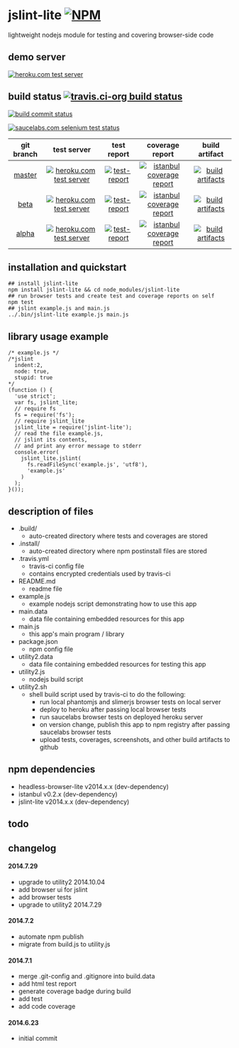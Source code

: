 jslint-lite [![NPM](https://img.shields.io/npm/v/jslint-lite.svg?style=flat-square)](https://www.npmjs.org/package/jslint-lite)
========
lightweight nodejs module for testing and covering browser-side code



## demo server
[![heroku.com test server](https://kaizhu256.github.io/node-jslint-lite/build.travis-ci.org/beta/test-report.screenshot.heroku.png)](https://hrku01-jslint-lite-beta.herokuapp.com/?modeTest=1)



## build status [![travis.ci-org build status](https://api.travis-ci.org/kaizhu256/node-jslint-lite.svg)](https://travis-ci.org/kaizhu256/node-jslint-lite)

[![build commit status](https://kaizhu256.github.io/node-jslint-lite/build.travis-ci.org/build.badge.svg)](https://travis-ci.org/kaizhu256/node-jslint-lite)

[![saucelabs.com selenium test status](https://saucelabs.com/browser-matrix/sclb01-jslint-lite.svg)](https://saucelabs.com/u/sclb01-jslint-lite)

 git branch | test server | test report | coverage report | build artifact
:----------:|:-----------:|:-----------:|:---------------:|:--------------:
[master](https://github.com/kaizhu256/node-jslint-lite/tree/master) | [![heroku.com test server](https://kaizhu256.github.io/public/heroku-logo-light-88x31.png)](https://hrku01-jslint-lite-master.herokuapp.com/?modeTest=1) | [![test-report](https://kaizhu256.github.io/node-jslint-lite/build.travis-ci.org/master/test-report.badge.svg)](https://kaizhu256.github.io/node-jslint-lite/build.travis-ci.org/master/test-report.html) | [![istanbul coverage report](https://kaizhu256.github.io/node-jslint-lite/build.travis-ci.org/master/coverage-report.badge.svg)](https://kaizhu256.github.io/node-jslint-lite/build.travis-ci.org/master/coverage-report.html/node-jslint-lite/index.html) | [![build artifacts](https://kaizhu256.github.io/public/glyphicons_free/glyphicons/png/glyphicons_144_folder_open.png)](https://github.com/kaizhu256/node-jslint-lite/tree/gh-pages/build.travis-ci.org/master)
[beta](https://github.com/kaizhu256/node-jslint-lite/tree/beta) | [![heroku.com test server](https://kaizhu256.github.io/public/heroku-logo-light-88x31.png)](https://hrku01-jslint-lite-beta.herokuapp.com/?modeTest=1) | [![test-report](https://kaizhu256.github.io/node-jslint-lite/build.travis-ci.org/beta/test-report.badge.svg)](https://kaizhu256.github.io/node-jslint-lite/build.travis-ci.org/beta/test-report.html) | [![istanbul coverage report](https://kaizhu256.github.io/node-jslint-lite/build.travis-ci.org/beta/coverage-report.badge.svg)](https://kaizhu256.github.io/node-jslint-lite/build.travis-ci.org/beta/coverage-report.html/node-jslint-lite/index.html) | [![build artifacts](https://kaizhu256.github.io/public/glyphicons_free/glyphicons/png/glyphicons_144_folder_open.png)](https://github.com/kaizhu256/node-jslint-lite/tree/gh-pages/build.travis-ci.org/beta)
[alpha](https://github.com/kaizhu256/node-jslint-lite/tree/alpha) | [![heroku.com test server](https://kaizhu256.github.io/public/heroku-logo-light-88x31.png)](https://hrku01-jslint-lite-alpha.herokuapp.com/?modeTest=1) | [![test-report](https://kaizhu256.github.io/node-jslint-lite/build.travis-ci.org/alpha/test-report.badge.svg)](https://kaizhu256.github.io/node-jslint-lite/build.travis-ci.org/alpha/test-report.html) | [![istanbul coverage report](https://kaizhu256.github.io/node-jslint-lite/build.travis-ci.org/alpha/coverage-report.badge.svg)](https://kaizhu256.github.io/node-jslint-lite/build.travis-ci.org/alpha/coverage-report.html/node-jslint-lite/index.html) | [![build artifacts](https://kaizhu256.github.io/public/glyphicons_free/glyphicons/png/glyphicons_144_folder_open.png)](https://github.com/kaizhu256/node-jslint-lite/tree/gh-pages/build.travis-ci.org/alpha)



## installation and quickstart
```
## install jslint-lite
npm install jslint-lite && cd node_modules/jslint-lite
## run browser tests and create test and coverage reports on self
npm test
## jslint example.js and main.js
../.bin/jslint-lite example.js main.js
```



## library usage example
```
/* example.js */
/*jslint
  indent:2,
  node: true,
  stupid: true
*/
(function () {
  'use strict';
  var fs, jslint_lite;
  // require fs
  fs = require('fs');
  // require jslint_lite
  jslint_lite = require('jslint-lite');
  // read the file example.js,
  // jslint its contents,
  // and print any error message to stderr
  console.error(
    jslint_lite.jslint(
      fs.readFileSync('example.js', 'utf8'),
      'example.js'
    )
  );
}());
```



## description of files
- .build/
  - auto-created directory where tests and coverages are stored
- .install/
  - auto-created directory where npm postinstall files are stored
- .travis.yml
  - travis-ci config file
  - contains encrypted credentials used by travis-ci
- README.md
  - readme file
- example.js
  - example nodejs script demonstrating how to use this app
- main.data
  - data file containing embedded resources for this app
- main.js
  - this app's main program / library
- package.json
  - npm config file
- utility2.data
  - data file containing embedded resources for testing this app
- utility2.js
  - nodejs build script
- utility2.sh
  - shell build script used by travis-ci to do the following:
    - run local phantomjs and slimerjs browser tests on local server
    - deploy to heroku after passing local browser tests
    - run saucelabs browser tests on deployed heroku server
    - on version change, publish this app to npm registry after passing saucelabs browser tests
    - upload tests, coverages, screenshots, and other build artifacts to github



## npm dependencies
- headless-browser-lite v2014.x.x (dev-dependency)
- istanbul v0.2.x (dev-dependency)
- jslint-lite v2014.x.x (dev-dependency)



## todo



## changelog
#### 2014.7.29
- upgrade to utility2 2014.10.04
- add browser ui for jslint
- add browser tests
- upgrade to utility2 2014.7.29

#### 2014.7.2
- automate npm publish
- migrate from build.js to utility.js

#### 2014.7.1
- merge .git-config and .gitignore into build.data
- add html test report
- generate coverage badge during build
- add test
- add code coverage

#### 2014.6.23
- initial commit
